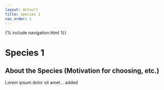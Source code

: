 ```yaml
---
layout: default
title: Species 1
nav_order: 1
---
```


{% include navigation.html %}

# Species 1

## About the Species (Motivation for choosing, etc.)

Lorem ipsum dolor sit amet... added 
